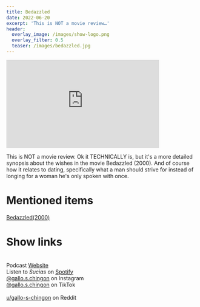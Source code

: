 ```yaml
---
title: Bedazzled
date: 2022-06-20
excerpt: 'This is NOT a movie review…' 
header:
  overlay_image: /images/show-logo.png
  overlay_filter: 0.5
  teaser: /images/bedazzled.jpg
---
```


<iframe src='https://open.spotify.com/embed/episode/2Baqv1rizKvBbXuVhfMhmN' width='80%' height='232' frameborder='0' allowtransparency='true' allow='encrypted-media'></iframe>

This is NOT a movie review. Ok it TECHNICALLY is, but it's a more detailed synopsis about the wishes in the movie Bedazzled (2000). And of course how it relates to dating, specifically what a man should strive for instead of longing for a woman he's only spoken with once.

# Mentioned items

[Bedazzled(2000)](https://www.imdb.com/title/tt0230030/)

# Show links

<br> Podcast [Website](https://sucias.xyz)  <a href='https://sucias.xyz'><i class='fas fa-link'></i></a>
<br> Listen to *Sucias* on [Spotify](https://open.spotify.com/show/3XjoipCU3QzeIaQAAQpBdW)  <a href='https://open.spotify.com/show/3XjoipCU3QzeIaQAAQpBdW'><i class='fab fa-spotify'></i></a>
<br> [@gallo.s.chingon](https://instagram.com/gallo.s.chingon) on Instagram  <a href='https://www.instagram.com/gallo.s.chingon'><i class='fa-brands fa-instagram-square'></i></a>
<br> [@gallo.s.chingon](https://www.tiktok.com/@gallo.s.chingon) on TikTok <a href='https://www.tiktok.com/@gallo.s.chingon'><i class='fa-brands fa-tiktok'></i><br>
<br> [u/gallo-s-chingon](https://reddit.com/u/gallo-s-chingon/submitted) on Reddit <a href='https://reddit.com/u/gallo-s-chingon/submitted'><i class='fab fa-reddit'></i></a>
